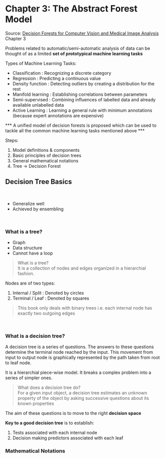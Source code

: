 # Chapter 3: The Abstract Forest Model

Source: [Decision Forests for Computer Vision and Medical Image Analysis](https://link.springer.com/book/10.1007/978-1-4471-4929-3) Chapter 3

Problems related to automatic/semi-automatic analysis of data can be thought of as a limited **set of prototypical machine learning tasks**

Types of Machine Learning Tasks: 
* Classification : Recognizing a discrete category
* Regression : Predicting a continuous value
* Density function : Detecting outliers by creating a distribution for the rest 
* Manifold learning : Establishing correlations between parameters 
* Semi-supervised : Combining influences of labelled data and already available unlabelled data 
* Active Learning : Learning a general rule with minimum annotations (because expert annotations are expensive) 


*** A unified model of decision forests is proposed which can be used to tackle all the common machine learning tasks mentioned above ***

Steps: 
1. Model definitions & components 
2. Basic principles of decision trees
3. General mathematical notations 
4. Tree -> Decision Forest


## **Decision Tree Basics**

<br>

* Generalize well 
* Achieved by ensembling

<br>

### **What is a tree?**
* Graph 
* Data structure
* Cannot have a loop 
> What is a tree? <br>
> It is a collection of nodes and edges organized in a hierarchial fashion. 

Nodes are of two types: 
1. Internal / Split : Denoted by circles
2. Terminal / Leaf : Denoted by squares

>This book only deals with binary trees i.e. each internal node has exactly two outgoing edges

<br>


### **What is a decision tree?**

A decision tree is a series of questions. The answers to these questions determine the terminal node reached by the input. This movement from input to output node is graphically represented by the path taken from root to leaf node. 

It is a hierarchial piece-wise model. It breaks a complex problem into a series of simpler ones. 

> What does a decision tree do? 
> <br> For a given input object, a decision tree estimates an unknown property of the object by asking successive questions about its known properties

The aim of these questions is to move to the right **decision space**

**Key to a good decision tree** is to establish: 
1. Tests associated with each internal node
2. Decision making predictors associated with each leaf 

### **Mathematical Notations**

